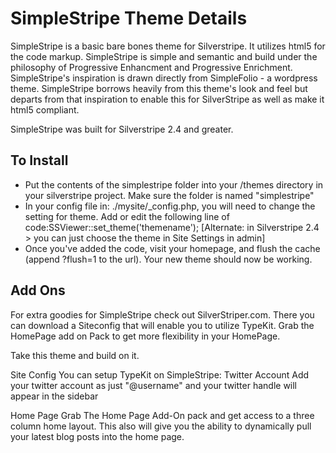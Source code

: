 SimpleStripe Theme Details
==========================
SimpleStripe is a basic bare bones theme for Silverstripe. It utilizes html5 for the code markup.  SimpleStripe is simple and semantic and build under the philosophy of Progressive Enhancment and Progressive Enrichment. SimpleStripe's inspiration is drawn directly from SimpleFolio - a wordpress theme. SimpleStripe borrows heavily from this theme's look and feel but departs from that inspiration to enable this for SilverStripe as well as make it html5 compliant.

SimpleStripe was built for Silverstripe 2.4 and greater.

To Install
----------
+ Put the contents of the simplestripe folder into your /themes directory in your silverstripe project. Make sure the folder is named "simplestripe"
+ In your config file in: ./mysite/_config.php, you will need to change the setting for theme. Add or edit the following line of code:SSViewer::set_theme('themename'); 
[Alternate: in Silverstripe 2.4 > you can just choose the theme in Site Settings in admin]
+ Once you've added the code, visit your homepage, and flush the cache (append ?flush=1 to the url). Your new theme should now be working.


Add Ons
-------
For extra goodies for SimpleStripe check out SilverStriper.com. There you can download a Siteconfig that will enable you to utilize TypeKit. Grab the HomePage add on Pack to get more flexibility in your HomePage.

Take this theme and build on it. 

Site Config
You can setup TypeKit on SimpleStripe:
Twitter Account
Add your twitter account as just "@username" and your twitter handle will appear in the sidebar

Home Page
Grab The Home Page Add-On pack and get access to a three column home layout. This also will give you the ability to dynamically pull your latest blog posts into the home page.
